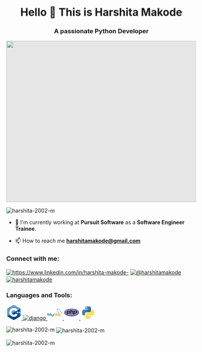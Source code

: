 <h1 align="center">Hello 👋 This is Harshita Makode</h1>
<h3 align="center">A passionate Python Developer</h3>
<img style="display: block;-webkit-user-select: none;margin: auto;cursor: zoom-in;background-color: hsl(0, 0%, 90%);" src="https://camo.githubusercontent.com/706457c438d2031942745299f52de650adf45a3b87de1ded443696b405dd881d/68747470733a2f2f63646e2e6472696262626c652e636f6d2f75736572732f343035353439342f73637265656e73686f74732f31353231353735362f6d656469612f64326236366334636130313932616132366431303334343862336431353138622e676966" width="570" height="428" align="center">
<p align="left"> <img src="https://komarev.com/ghpvc/?username=harshita-2002-m&label=Profile%20views&color=0e75b6&style=flat" alt="harshita-2002-m" /> </p>

- 🔭 I'm currently working at **Pursuit Software** as a **Software Engineer Trainee**.

- 📫 How to reach me **harshitamakode@gmail.com**



<h3 align="left">Connect with me:</h3>
<p align="left">
<a href="https://www.linkedin.com/in/harshita-makode/" target="blank"><img align="center" src="https://raw.githubusercontent.com/rahuldkjain/github-profile-readme-generator/master/src/images/icons/Social/linked-in-alt.svg" alt="https://www.linkedin.com/in/harshita-makode-" height="30" width="40" /></a>
<a href="https://instagram.com/@harshitamakode" target="blank"><img align="center" src="https://raw.githubusercontent.com/rahuldkjain/github-profile-readme-generator/master/src/images/icons/Social/instagram.svg" alt="@harshitamakode" height="30" width="40" /></a>
<a href="https://www.leetcode.com/harshitamakode" target="blank"><img align="center" src="https://raw.githubusercontent.com/rahuldkjain/github-profile-readme-generator/master/src/images/icons/Social/leet-code.svg" alt="harshitamakode" height="30" width="40" /></a>
</p>

<h3 align="left">Languages and Tools:</h3>
<p align="left"> <a href="https://www.w3schools.com/cpp/" target="_blank" rel="noreferrer"> <img src="https://raw.githubusercontent.com/devicons/devicon/master/icons/cplusplus/cplusplus-original.svg" alt="cplusplus" width="40" height="40"/> </a> <a href="https://www.djangoproject.com/" target="_blank" rel="noreferrer"> <img src="https://cdn.worldvectorlogo.com/logos/django.svg" alt="django" width="40" height="40"/> </a> <a href="https://www.mysql.com/" target="_blank" rel="noreferrer"> <img src="https://raw.githubusercontent.com/devicons/devicon/master/icons/mysql/mysql-original-wordmark.svg" alt="mysql" width="40" height="40"/> </a> <a href="https://www.php.net" target="_blank" rel="noreferrer"> <img src="https://raw.githubusercontent.com/devicons/devicon/master/icons/php/php-original.svg" alt="php" width="40" height="40"/> </a> <a href="https://www.python.org" target="_blank" rel="noreferrer"> <img src="https://raw.githubusercontent.com/devicons/devicon/master/icons/python/python-original.svg" alt="python" width="40" height="40"/> </a> </p>

<p><img align="left" src="https://github-readme-stats.vercel.app/api/top-langs?username=harshita-2002-m&show_icons=true&locale=en&layout=compact" alt="harshita-2002-m" /></p>

<p>&nbsp;<img align="center" src="https://github-readme-stats.vercel.app/api?username=harshita-2002-m&show_icons=true&locale=en" alt="harshita-2002-m" /></p>

<p><img align="center" src="https://github-readme-streak-stats.herokuapp.com/?user=harshita-2002-m&" alt="harshita-2002-m" /></p>
